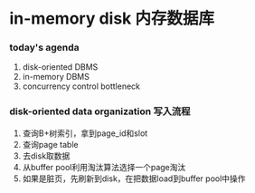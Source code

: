 # in-memory disk 内存数据库
### today's agenda
1. disk-oriented DBMS
2. in-memory DBMS
3. concurrency control bottleneck
### disk-oriented data organization 写入流程
1. 查询B+树索引，拿到page_id和slot
2. 查询page table
3. 去disk取数据
4. 从buffer pool利用淘汰算法选择一个page淘汰
5. 如果是脏页，先刷新到disk，在把数据load到buffer pool中操作